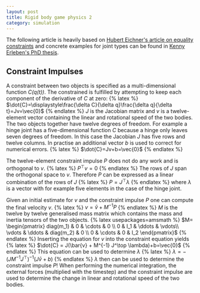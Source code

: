 ```yaml
---
layout: post
title: Rigid body game physics 2
category: simulation
---
```


The following article is heavily based on [Hubert Eichner's article on equality constraints][1] and concrete examples for joint types
can be found in [Kenny Erleben's PhD thesis][2].

## Constraint Impulses
A constraint between two objects is specified as a multi-dimensional function *C(q(t))*.
The constrained is fulfilled by attempting to keep each component of the derivative of *C* at zero:
{% latex %}
$\dot{C}=\displaystyle\frac{\delta C}{\delta q}\frac{\delta q}{\delta t}=Jv=\vec{0}$
{% endlatex %}
*J* is the Jacobian matrix and *v* is a twelve-element vector containing the linear and rotational speed of the two bodies.
The two objects together have twelve degrees of freedom.
For example a hinge joint has a five-dimensional function *C* because a hinge only leaves seven degrees of freedom.
In this case the Jacobian *J* has five rows and twelve columns.
In practise an additional vector *b* is used to correct for numerical errors.
{% latex %}
$\dot{C}=Jv+b=\vec{0}$
{% endlatex %}

The twelve-element constraint impulse *P* does not do any work and is orthogonal to *v*.
{% latex %}
$P^\top v=0$
{% endlatex %}
The rows of *J* span the orthogonal space to *v*. Therefore *P* can be expressed as a linear combination of the rows of *J*
{% latex %}
$P=J^\top \lambda$
{% endlatex %}
where *λ* is a vector with for example five elements in the case of the hinge joint.

Given an initial estimate for *v* and the constraint impulse *P* one can compute the final velocity *v*.
{% latex %}
$v=\bar{v}+M^{-1}P$
{% endlatex %}
*M* is the twelve by twelve generalised mass matrix which contains the mass and inertia tensors of the two objects.
{% latex usepackages=amsmath %}
$M=
\begin{pmatrix}
  diag(m_1) & 0      & \cdots    & 0     \\
  0         & I_1    & \ddots    & \vdots\\
  \vdots    & \ddots & diag(m_2) & 0     \\
  0         & \cdots & 0         & I_2
\end{pmatrix}$
{% endlatex %}
Inserting the equation for *v* into the constraint equation yields
{% latex %}
$\dot{C} = J(\bar{v} + M^{-1} J^\top \lambda)+b=\vec{0}$
{% endlatex %}
This equation can be used to determine *λ*
{% latex %}
$\lambda = -(J M^{-1} J^\top)^{-1} (J\bar{v}+b)$
{% endlatex %}
*λ* then can be used to determine the constraint impulse *P*!
When performing the numerical integration, the external forces (multiplied with the timestep) and the constraint impulse are used
to determine the change in linear and rotational speed of the two bodies.

[1]: http://myselph.de/gamePhysics/equalityConstraints.html
[2]: http://image.diku.dk/kenny/download/erleben.05.thesis.pdf
